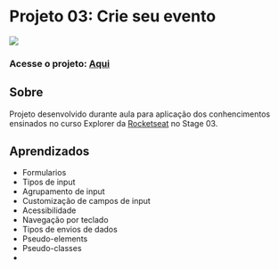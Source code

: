 # Projeto 03: Crie seu evento
<img src="./images/screenshot.jpg"/>

### Acesse o projeto: [Aqui](https://jonasncsantos.github.io/Treine.me/)
## Sobre
Projeto desenvolvido durante aula para aplicação dos conhencimentos ensinados no curso Explorer da [Rocketseat](https://www.rocketseat.com.br/") no Stage 03.



## Aprendizados
- Formularios
- Tipos de input
- Agrupamento de input
- Customização de campos de input
- Acessibilidade
- Navegação por teclado
- Tipos de envios de dados 
- Pseudo-elements
- Pseudo-classes
- 